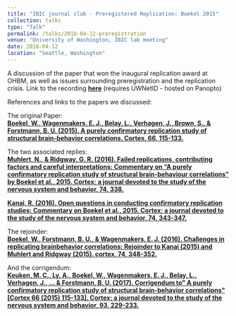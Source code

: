 ```yaml
---
title: "IBIC journal club - Preregistered Replication: Boekel 2015"
collection: talks
type: "Talk"
permalink: /talks/2018-04-12-preregistration
venue: "University of Washington, IBIC lab meeting"
date: 2018-04-12
location: "Seattle, Washington"
---
```


A discussion of the paper that won the inaugural replication award at OHBM, as well as issues surrounding preregistration and the replication crisis. Link to the recording [**here**](https://uw.hosted.panopto.com/Panopto/Pages/Viewer.aspx?id=01b3d1b8-1151-41f3-b2de-a8c0011a60c3) (requires UWNetID - hosted on Panopto)

References and links to the papers we discussed:

The original Paper:  
[**Boekel, W., Wagenmakers, E. J., Belay, L., Verhagen, J., Brown, S., & Forstmann, B. U. (2015). A purely confirmatory replication study of structural brain-behavior correlations. Cortex, 66, 115-133.**](https://www.ncbi.nlm.nih.gov/pubmed/25684445)  

The two associated replies:  
[**Muhlert, N., & Ridgway, G. R. (2016). Failed replications, contributing factors and careful interpretations: Commentary on “A purely confirmatory replication study of structural brain-behaviour correlations” by Boekel et al., 2015. Cortex; a journal devoted to the study of the nervous system and behavior, 74, 338.**](https://www.ncbi.nlm.nih.gov/pubmed/25843619)  
  
[**Kanai, R. (2016). Open questions in conducting confirmatory replication studies: Commentary on Boekel et al., 2015. Cortex; a journal devoted to the study of the nervous system and behavior, 74, 343-347.**](https://www.ncbi.nlm.nih.gov/pubmed/25868596)  

The rejoinder:  
[**Boekel, W., Forstmann, B. U., & Wagenmakers, E. J. (2016). Challenges in replicating brainbehavior correlations: Rejoinder to Kanai (2015) and Muhlert and Ridgway (2015). cortex, 74, 348-352.**](https://www.ncbi.nlm.nih.gov/pubmed/26216618)  

And the corrigendum:  
[**Keuken, M. C., Ly, A., Boekel, W., Wagenmakers, E. J., Belay, L., Verhagen, J., ... & Forstmann, B. U. (2017). Corrigendum to" A purely confirmatory replication study of structural brain-behavior correlations"[Cortex 66 (2015) 115-133]. Cortex; a journal devoted to the study of the nervous system and behavior, 93, 229-233.**](http://www.sciencedirect.com/science/article/pii/S0010945217300874)  